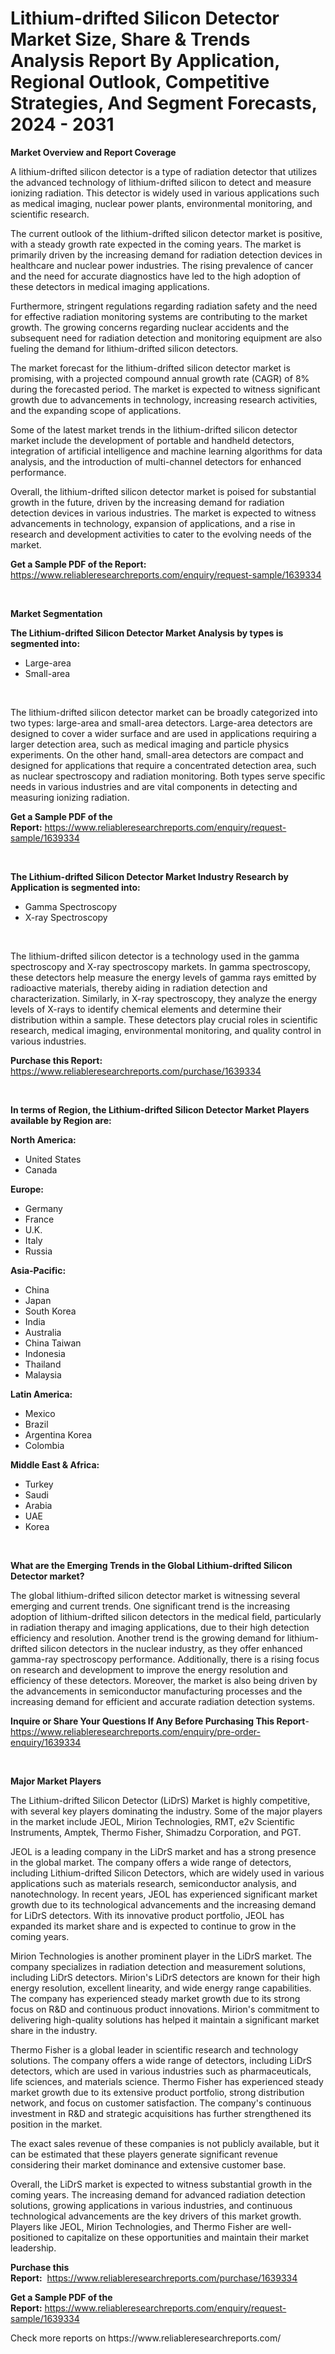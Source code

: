 <p><h1>Lithium-drifted Silicon Detector Market Size, Share & Trends Analysis Report By Application, Regional Outlook, Competitive Strategies, And Segment Forecasts, 2024 - 2031</h1></p><p><strong>Market Overview and Report Coverage</strong></p>
<p><p>A lithium-drifted silicon detector is a type of radiation detector that utilizes the advanced technology of lithium-drifted silicon to detect and measure ionizing radiation. This detector is widely used in various applications such as medical imaging, nuclear power plants, environmental monitoring, and scientific research.</p><p>The current outlook of the lithium-drifted silicon detector market is positive, with a steady growth rate expected in the coming years. The market is primarily driven by the increasing demand for radiation detection devices in healthcare and nuclear power industries. The rising prevalence of cancer and the need for accurate diagnostics have led to the high adoption of these detectors in medical imaging applications.</p><p>Furthermore, stringent regulations regarding radiation safety and the need for effective radiation monitoring systems are contributing to the market growth. The growing concerns regarding nuclear accidents and the subsequent need for radiation detection and monitoring equipment are also fueling the demand for lithium-drifted silicon detectors.</p><p>The market forecast for the lithium-drifted silicon detector market is promising, with a projected compound annual growth rate (CAGR) of 8% during the forecasted period. The market is expected to witness significant growth due to advancements in technology, increasing research activities, and the expanding scope of applications.</p><p>Some of the latest market trends in the lithium-drifted silicon detector market include the development of portable and handheld detectors, integration of artificial intelligence and machine learning algorithms for data analysis, and the introduction of multi-channel detectors for enhanced performance.</p><p>Overall, the lithium-drifted silicon detector market is poised for substantial growth in the future, driven by the increasing demand for radiation detection devices in various industries. The market is expected to witness advancements in technology, expansion of applications, and a rise in research and development activities to cater to the evolving needs of the market.</p></p>
<p><strong>Get a Sample PDF of the Report:</strong> <a href="https://www.reliableresearchreports.com/enquiry/request-sample/1639334">https://www.reliableresearchreports.com/enquiry/request-sample/1639334</a></p>
<p>&nbsp;</p>
<p><strong>Market Segmentation</strong></p>
<p><strong>The Lithium-drifted Silicon Detector Market Analysis by types is segmented into:</strong></p>
<p><ul><li>Large-area</li><li>Small-area</li></ul></p>
<p>&nbsp;</p>
<p><p>The lithium-drifted silicon detector market can be broadly categorized into two types: large-area and small-area detectors. Large-area detectors are designed to cover a wider surface and are used in applications requiring a larger detection area, such as medical imaging and particle physics experiments. On the other hand, small-area detectors are compact and designed for applications that require a concentrated detection area, such as nuclear spectroscopy and radiation monitoring. Both types serve specific needs in various industries and are vital components in detecting and measuring ionizing radiation.</p></p>
<p><strong>Get a Sample PDF of the Report:</strong>&nbsp;<a href="https://www.reliableresearchreports.com/enquiry/request-sample/1639334">https://www.reliableresearchreports.com/enquiry/request-sample/1639334</a></p>
<p>&nbsp;</p>
<p><strong>The Lithium-drifted Silicon Detector Market Industry Research by Application is segmented into:</strong></p>
<p><ul><li>Gamma Spectroscopy</li><li>X-ray Spectroscopy</li></ul></p>
<p>&nbsp;</p>
<p><p>The lithium-drifted silicon detector is a technology used in the gamma spectroscopy and X-ray spectroscopy markets. In gamma spectroscopy, these detectors help measure the energy levels of gamma rays emitted by radioactive materials, thereby aiding in radiation detection and characterization. Similarly, in X-ray spectroscopy, they analyze the energy levels of X-rays to identify chemical elements and determine their distribution within a sample. These detectors play crucial roles in scientific research, medical imaging, environmental monitoring, and quality control in various industries.</p></p>
<p><strong>Purchase this Report:</strong>&nbsp; <a href="https://www.reliableresearchreports.com/purchase/1639334">https://www.reliableresearchreports.com/purchase/1639334</a></p>
<p>&nbsp;</p>
<p><strong>In terms of Region, the Lithium-drifted Silicon Detector Market Players available by Region are:</strong></p>
<p>
    <p> <strong> North America: </strong>
        <ul>
            <li>United States</li>
            <li>Canada</li>
        </ul>
        </p> 
    <p> <strong> Europe: </strong>
        <ul>
            <li>Germany</li>
            <li>France</li>
            <li>U.K.</li>
            <li>Italy</li>
            <li>Russia</li>
        </ul>
        </p> 
    <p> <strong> Asia-Pacific: </strong>
        <ul>
            <li>China</li>
            <li>Japan</li>
            <li>South Korea</li>
            <li>India</li>
            <li>Australia</li>
            <li>China Taiwan</li>
            <li>Indonesia</li>
            <li>Thailand</li>
            <li>Malaysia</li>
        </ul>
        </p> 
    <p> <strong> Latin America: </strong>
        <ul>
            <li>Mexico</li>
            <li>Brazil</li>
            <li>Argentina Korea</li>
            <li>Colombia</li>
        </ul>
        </p> 
    <p> <strong> Middle East & Africa: </strong>
        <ul>
            <li>Turkey</li>
            <li>Saudi</li>
            <li>Arabia</li>
            <li>UAE</li>
            <li>Korea</li>
        </ul>
    </p>
    </p>
<p>&nbsp;</p>
<p><strong>What are the Emerging Trends in the Global Lithium-drifted Silicon Detector market?</strong></p>
<p><p>The global lithium-drifted silicon detector market is witnessing several emerging and current trends. One significant trend is the increasing adoption of lithium-drifted silicon detectors in the medical field, particularly in radiation therapy and imaging applications, due to their high detection efficiency and resolution. Another trend is the growing demand for lithium-drifted silicon detectors in the nuclear industry, as they offer enhanced gamma-ray spectroscopy performance. Additionally, there is a rising focus on research and development to improve the energy resolution and efficiency of these detectors. Moreover, the market is also being driven by the advancements in semiconductor manufacturing processes and the increasing demand for efficient and accurate radiation detection systems.</p></p>
<p><strong>Inquire or Share Your Questions If Any Before Purchasing This Report</strong>- <a href="https://www.reliableresearchreports.com/enquiry/pre-order-enquiry/1639334">https://www.reliableresearchreports.com/enquiry/pre-order-enquiry/1639334</a></p>
<p>&nbsp;</p>
<p><strong>Major Market Players</strong></p>
<p><p>The Lithium-drifted Silicon Detector (LiDrS) Market is highly competitive, with several key players dominating the industry. Some of the major players in the market include JEOL, Mirion Technologies, RMT, e2v Scientific Instruments, Amptek, Thermo Fisher, Shimadzu Corporation, and PGT.</p><p>JEOL is a leading company in the LiDrS market and has a strong presence in the global market. The company offers a wide range of detectors, including Lithium-drifted Silicon Detectors, which are widely used in various applications such as materials research, semiconductor analysis, and nanotechnology. In recent years, JEOL has experienced significant market growth due to its technological advancements and the increasing demand for LiDrS detectors. With its innovative product portfolio, JEOL has expanded its market share and is expected to continue to grow in the coming years.</p><p>Mirion Technologies is another prominent player in the LiDrS market. The company specializes in radiation detection and measurement solutions, including LiDrS detectors. Mirion's LiDrS detectors are known for their high energy resolution, excellent linearity, and wide energy range capabilities. The company has experienced steady market growth due to its strong focus on R&D and continuous product innovations. Mirion's commitment to delivering high-quality solutions has helped it maintain a significant market share in the industry.</p><p>Thermo Fisher is a global leader in scientific research and technology solutions. The company offers a wide range of detectors, including LiDrS detectors, which are used in various industries such as pharmaceuticals, life sciences, and materials science. Thermo Fisher has experienced steady market growth due to its extensive product portfolio, strong distribution network, and focus on customer satisfaction. The company's continuous investment in R&D and strategic acquisitions has further strengthened its position in the market.</p><p>The exact sales revenue of these companies is not publicly available, but it can be estimated that these players generate significant revenue considering their market dominance and extensive customer base.</p><p>Overall, the LiDrS market is expected to witness substantial growth in the coming years. The increasing demand for advanced radiation detection solutions, growing applications in various industries, and continuous technological advancements are the key drivers of this market growth. Players like JEOL, Mirion Technologies, and Thermo Fisher are well-positioned to capitalize on these opportunities and maintain their market leadership.</p></p>
<p><strong>Purchase this Report:</strong>&nbsp;&nbsp;<a href="https://www.reliableresearchreports.com/purchase/1639334">https://www.reliableresearchreports.com/purchase/1639334</a></p>
<p></p>
<p><strong>Get a Sample PDF of the Report:</strong>&nbsp;<a href="https://www.reliableresearchreports.com/enquiry/request-sample/1639334">https://www.reliableresearchreports.com/enquiry/request-sample/1639334</a></p>
<p>Check more reports on https://www.reliableresearchreports.com/</p>